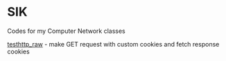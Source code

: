 # SIK
Codes for my Computer Network classes

[testhttp_raw](https://github.com/mkcin/SIK/tree/master/testhttp_raw) - make GET request with custom cookies and fetch response cookies
